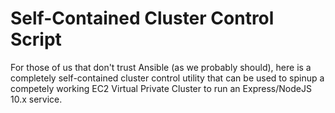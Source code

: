 # Self-Contained Cluster Control Script

For those of us that don't trust Ansible (as we probably should), here is
a completely self-contained cluster control utility that can be used to
spinup a competely working EC2 Virtual Private Cluster to run an Express/NodeJS 10.x
service.
